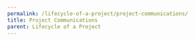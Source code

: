 ```yaml
---
permalink: /lifecycle-of-a-project/project-communications/
title: Project Communications
parent: Lifecycle of a Project
---
```

